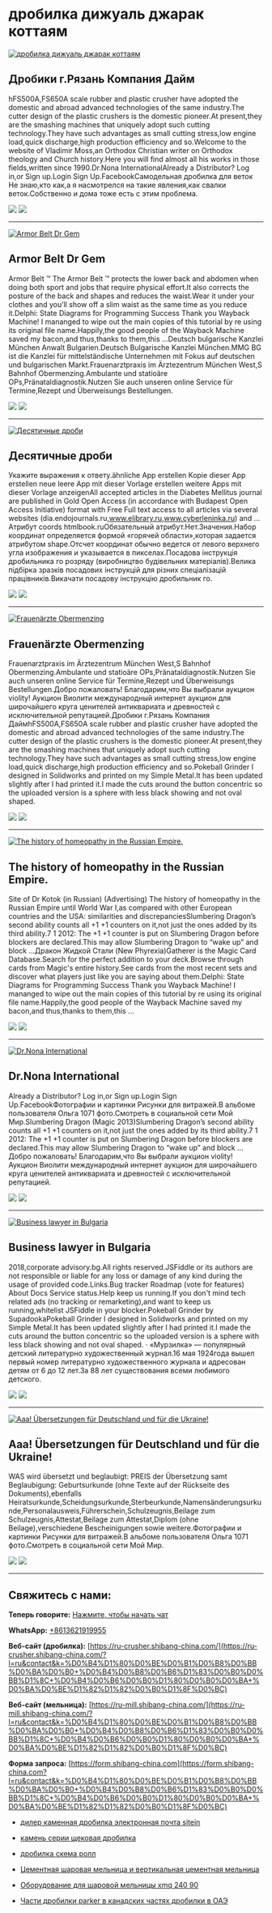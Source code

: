 # дробилка дижуаль джарак коттаям

<a href="https://swt.shibang-china.com/?l=ru&img&k=%D0%B4%D1%80%D0%BE%D0%B1%D0%B8%D0%BB%D0%BA%D0%B0+%D0%B4%D0%B8%D0%B6%D1%83%D0%B0%D0%BB%D1%8C+%D0%B4%D0%B6%D0%B0%D1%80%D0%B0%D0%BA+%D0%BA%D0%BE%D1%82%D1%82%D0%B0%D1%8F%D0%BC" target="_blank">![дробилка дижуаль джарак коттаям](http://static.shibang-china.com/all-800x300/312.jpg)</a>

## Дробики г.Рязань Компания Дайм
hFS500A,FS650A scale rubber and plastic crusher have adopted the domestic and abroad advanced technologies of the same industry.The cutter design of the plastic crushers is the domestic pioneer.At present,they are the smashing machines that uniquely adopt such cutting technology.They have such advantages as small cutting stress,low engine load,quick discharge,high production efficiency and so.Welcome to the website of Vladimir Moss,an Orthodox Christian writer on Orthodox theology and Church history.Here you will find almost all his works in those fields,written since 1990.Dr.Nona InternationalAlready a Distributor? Log in,or Sign up.Login Sign Up.FacebookСамодельная дробилка для веток Не знаю,кто как,а я насмотрелся на такие явления,как свалки веток.Собственно и дома тоже есть с этим проблема.


<a href="https://whatsapp.shibangsoft.com/WhatsApp.php" target="_blank" title="WhatsApp">![](http://static.shibang-china.com/icon/whatsapp.png)</a> <a href="https://swt.shibang-china.com/?l=ru&icon&k=%D0%B4%D1%80%D0%BE%D0%B1%D0%B8%D0%BB%D0%BA%D0%B0+%D0%B4%D0%B8%D0%B6%D1%83%D0%B0%D0%BB%D1%8C+%D0%B4%D0%B6%D0%B0%D1%80%D0%B0%D0%BA+%D0%BA%D0%BE%D1%82%D1%82%D0%B0%D1%8F%D0%BC" target="_blank">![](http://static.shibang-china.com/icon/chat-ru.png)</a>

---

<a href="https://swt.shibang-china.com/?l=ru&img&k=%D0%B4%D1%80%D0%BE%D0%B1%D0%B8%D0%BB%D0%BA%D0%B0+%D0%B4%D0%B8%D0%B6%D1%83%D0%B0%D0%BB%D1%8C+%D0%B4%D0%B6%D0%B0%D1%80%D0%B0%D0%BA+%D0%BA%D0%BE%D1%82%D1%82%D0%B0%D1%8F%D0%BC" target="_blank">![Armor Belt Dr Gem](http://static.shibang-china.com/all-800x300/154.jpg)</a>

## Armor Belt Dr Gem
Armor Belt ™ The Armor Belt ™ protects the lower back and abdomen when doing both sport and jobs that require physical effort.It also corrects the posture of the back and shapes and reduces the waist.Wear it under your clothes and you’ll show off a slim waist as the same time as you reduce it.Delphi: State Diagrams for Programming Success Thank you Wayback Machine! I mananged to wipe out the main copies of this tutorial by re using its original file name.Happily,the good people of the Wayback Machine saved my bacon,and thus,thanks to them,this …Deutsch bulgarische Kanzlei M&#252;nchen Anwalt Bulgarien.Deutsch Bulgarische Kanzlei M&#252;nchen.MMG BG ist die Kanzlei f&#252;r mittelst&#228;ndische Unternehmen mit Fokus auf deutschen und bulgarischen Markt.Frauenarztpraxis im &#196;rztezentrum M&#252;nchen West,S Bahnhof Obermenzing.Ambulante und statio&#228;re OPs,Pr&#228;nataldiagnostik.Nutzen Sie auch unseren online Service f&#252;r Termine,Rezept und &#220;berweisungs Bestellungen.


<a href="https://whatsapp.shibangsoft.com/WhatsApp.php" target="_blank" title="WhatsApp">![](http://static.shibang-china.com/icon/whatsapp.png)</a> <a href="https://swt.shibang-china.com/?l=ru&icon&k=%D0%B4%D1%80%D0%BE%D0%B1%D0%B8%D0%BB%D0%BA%D0%B0+%D0%B4%D0%B8%D0%B6%D1%83%D0%B0%D0%BB%D1%8C+%D0%B4%D0%B6%D0%B0%D1%80%D0%B0%D0%BA+%D0%BA%D0%BE%D1%82%D1%82%D0%B0%D1%8F%D0%BC" target="_blank">![](http://static.shibang-china.com/icon/chat-ru.png)</a>

---

<a href="https://swt.shibang-china.com/?l=ru&img&k=%D0%B4%D1%80%D0%BE%D0%B1%D0%B8%D0%BB%D0%BA%D0%B0+%D0%B4%D0%B8%D0%B6%D1%83%D0%B0%D0%BB%D1%8C+%D0%B4%D0%B6%D0%B0%D1%80%D0%B0%D0%BA+%D0%BA%D0%BE%D1%82%D1%82%D0%B0%D1%8F%D0%BC" target="_blank">![Десятичные дроби](http://static.shibang-china.com/all-800x300/55.jpg)</a>

## Десятичные дроби
Укажите выражения к ответу.&#228;hnliche App erstellen Kopie dieser App erstellen neue leere App mit dieser Vorlage erstellen weitere Apps mit dieser Vorlage anzeigenAll accepted articles in the Diabetes Mellitus journal are published in Gold Open Access (in accordance with Budapest Open Access Initiative) format with Free Full text access to all articles via several websites (dia.endojournals.ru,www.elibrary.ru,www.cyberleninka.ru) and …Атрибут coords htmlbook.ruОбязательный атрибут.Нет.Значения.Набор координат определяется формой &#171;горячей области&#187;,которая задается атрибутом shape.Отсчет координат обычно ведется от левого верхнего угла изображения и указывается в пикселах.Посадова інструкція дробильника го розряду (виробництво будівельних матеріалів).Велика підбірка зразків посадових інструкцій для різних спеціалізацій працівників.Викачати посадову інструкцію дробильник го.


<a href="https://whatsapp.shibangsoft.com/WhatsApp.php" target="_blank" title="WhatsApp">![](http://static.shibang-china.com/icon/whatsapp.png)</a> <a href="https://swt.shibang-china.com/?l=ru&icon&k=%D0%B4%D1%80%D0%BE%D0%B1%D0%B8%D0%BB%D0%BA%D0%B0+%D0%B4%D0%B8%D0%B6%D1%83%D0%B0%D0%BB%D1%8C+%D0%B4%D0%B6%D0%B0%D1%80%D0%B0%D0%BA+%D0%BA%D0%BE%D1%82%D1%82%D0%B0%D1%8F%D0%BC" target="_blank">![](http://static.shibang-china.com/icon/chat-ru.png)</a>

---

<a href="https://swt.shibang-china.com/?l=ru&img&k=%D0%B4%D1%80%D0%BE%D0%B1%D0%B8%D0%BB%D0%BA%D0%B0+%D0%B4%D0%B8%D0%B6%D1%83%D0%B0%D0%BB%D1%8C+%D0%B4%D0%B6%D0%B0%D1%80%D0%B0%D0%BA+%D0%BA%D0%BE%D1%82%D1%82%D0%B0%D1%8F%D0%BC" target="_blank">![Frauen&#228;rzte Obermenzing](http://static.shibang-china.com/all-800x300/1072.jpg)</a>

## Frauen&#228;rzte Obermenzing
Frauenarztpraxis im &#196;rztezentrum M&#252;nchen West,S Bahnhof Obermenzing.Ambulante und statio&#228;re OPs,Pr&#228;nataldiagnostik.Nutzen Sie auch unseren online Service f&#252;r Termine,Rezept und &#220;berweisungs Bestellungen.Добро пожаловать! Благодарим,что Вы выбрали аукцион violity! Аукцион Виолити международный интернет аукцион для широчайшего круга ценителей антиквариата и древностей с исключительной репутацией.Дробики г.Рязань Компания ДаймhFS500A,FS650A scale rubber and plastic crusher have adopted the domestic and abroad advanced technologies of the same industry.The cutter design of the plastic crushers is the domestic pioneer.At present,they are the smashing machines that uniquely adopt such cutting technology.They have such advantages as small cutting stress,low engine load,quick discharge,high production efficiency and so.Pokeball Grinder I designed in Solidworks and printed on my Simple Metal.It has been updated slightly after I had printed it.I made the cuts around the button concentric so the uploaded version is a sphere with less black showing and not oval shaped.


<a href="https://whatsapp.shibangsoft.com/WhatsApp.php" target="_blank" title="WhatsApp">![](http://static.shibang-china.com/icon/whatsapp.png)</a> <a href="https://swt.shibang-china.com/?l=ru&icon&k=%D0%B4%D1%80%D0%BE%D0%B1%D0%B8%D0%BB%D0%BA%D0%B0+%D0%B4%D0%B8%D0%B6%D1%83%D0%B0%D0%BB%D1%8C+%D0%B4%D0%B6%D0%B0%D1%80%D0%B0%D0%BA+%D0%BA%D0%BE%D1%82%D1%82%D0%B0%D1%8F%D0%BC" target="_blank">![](http://static.shibang-china.com/icon/chat-ru.png)</a>

---

<a href="https://swt.shibang-china.com/?l=ru&img&k=%D0%B4%D1%80%D0%BE%D0%B1%D0%B8%D0%BB%D0%BA%D0%B0+%D0%B4%D0%B8%D0%B6%D1%83%D0%B0%D0%BB%D1%8C+%D0%B4%D0%B6%D0%B0%D1%80%D0%B0%D0%BA+%D0%BA%D0%BE%D1%82%D1%82%D0%B0%D1%8F%D0%BC" target="_blank">![The history of homeopathy in the Russian Empire.](http://static.shibang-china.com/all-800x300/283.jpg)</a>

## The history of homeopathy in the Russian Empire.
Site of Dr Kotok (in Russian) (Advertising) The history of homeopathy in the Russian Empire until World War I,as compared with other European countries and the USA: similarities and discrepanciesSlumbering Dragon’s second ability counts all +1 +1 counters on it,not just the ones added by its third ability.7 1 2012: The +1 +1 counter is put on Slumbering Dragon before blockers are declared.This may allow Slumbering Dragon to “wake up” and block …Дракон Жидкой Стали (New Phyrexia)Gatherer is the Magic Card Database.Search for the perfect addition to your deck.Browse through cards from Magic's entire history.See cards from the most recent sets and discover what players just like you are saying about them.Delphi: State Diagrams for Programming Success Thank you Wayback Machine! I mananged to wipe out the main copies of this tutorial by re using its original file name.Happily,the good people of the Wayback Machine saved my bacon,and thus,thanks to them,this …


<a href="https://whatsapp.shibangsoft.com/WhatsApp.php" target="_blank" title="WhatsApp">![](http://static.shibang-china.com/icon/whatsapp.png)</a> <a href="https://swt.shibang-china.com/?l=ru&icon&k=%D0%B4%D1%80%D0%BE%D0%B1%D0%B8%D0%BB%D0%BA%D0%B0+%D0%B4%D0%B8%D0%B6%D1%83%D0%B0%D0%BB%D1%8C+%D0%B4%D0%B6%D0%B0%D1%80%D0%B0%D0%BA+%D0%BA%D0%BE%D1%82%D1%82%D0%B0%D1%8F%D0%BC" target="_blank">![](http://static.shibang-china.com/icon/chat-ru.png)</a>

---

<a href="https://swt.shibang-china.com/?l=ru&img&k=%D0%B4%D1%80%D0%BE%D0%B1%D0%B8%D0%BB%D0%BA%D0%B0+%D0%B4%D0%B8%D0%B6%D1%83%D0%B0%D0%BB%D1%8C+%D0%B4%D0%B6%D0%B0%D1%80%D0%B0%D0%BA+%D0%BA%D0%BE%D1%82%D1%82%D0%B0%D1%8F%D0%BC" target="_blank">![Dr.Nona International](http://static.shibang-china.com/all-800x300/1345.jpg)</a>

## Dr.Nona International
Already a Distributor? Log in,or Sign up.Login Sign Up.FacebookФотографии и картинки Рисунки для витражей.В альбоме пользователя Ольга  1071 фото.Смотреть в социальной сети Мой Мир.Slumbering Dragon (Magic 2013)Slumbering Dragon’s second ability counts all +1 +1 counters on it,not just the ones added by its third ability.7 1 2012: The +1 +1 counter is put on Slumbering Dragon before blockers are declared.This may allow Slumbering Dragon to “wake up” and block …Добро пожаловать! Благодарим,что Вы выбрали аукцион violity! Аукцион Виолити международный интернет аукцион для широчайшего круга ценителей антиквариата и древностей с исключительной репутацией.


<a href="https://whatsapp.shibangsoft.com/WhatsApp.php" target="_blank" title="WhatsApp">![](http://static.shibang-china.com/icon/whatsapp.png)</a> <a href="https://swt.shibang-china.com/?l=ru&icon&k=%D0%B4%D1%80%D0%BE%D0%B1%D0%B8%D0%BB%D0%BA%D0%B0+%D0%B4%D0%B8%D0%B6%D1%83%D0%B0%D0%BB%D1%8C+%D0%B4%D0%B6%D0%B0%D1%80%D0%B0%D0%BA+%D0%BA%D0%BE%D1%82%D1%82%D0%B0%D1%8F%D0%BC" target="_blank">![](http://static.shibang-china.com/icon/chat-ru.png)</a>

---

<a href="https://swt.shibang-china.com/?l=ru&img&k=%D0%B4%D1%80%D0%BE%D0%B1%D0%B8%D0%BB%D0%BA%D0%B0+%D0%B4%D0%B8%D0%B6%D1%83%D0%B0%D0%BB%D1%8C+%D0%B4%D0%B6%D0%B0%D1%80%D0%B0%D0%BA+%D0%BA%D0%BE%D1%82%D1%82%D0%B0%D1%8F%D0%BC" target="_blank">![Business lawyer in Bulgaria](http://static.shibang-china.com/all-800x300/1314.jpg)</a>

## Business lawyer in Bulgaria
2018,corporate advisory.bg.All rights reserved.JSFiddle or its authors are not responsible or liable for any loss or damage of any kind during the usage of provided code.Links.Bug tracker Roadmap (vote for features) About Docs Service status.Help keep us running.If you don't mind tech related ads (no tracking or remarketing),and want to keep us running,whitelist JSFiddle in your blocker.Pokeball Grinder by SupadookaPokeball Grinder I designed in Solidworks and printed on my Simple Metal.It has been updated slightly after I had printed it.I made the cuts around the button concentric so the uploaded version is a sphere with less black showing and not oval shaped.&nbsp;&#0183;&#32;&#171;Мурзилка&#187; — популярный детский литературно художественный журнал.16 мая 1924года вышел первый номер литературно художественного журнала и адресован детям от 6 до 12 лет.За 88 лет существования всеми любимого детского.


<a href="https://whatsapp.shibangsoft.com/WhatsApp.php" target="_blank" title="WhatsApp">![](http://static.shibang-china.com/icon/whatsapp.png)</a> <a href="https://swt.shibang-china.com/?l=ru&icon&k=%D0%B4%D1%80%D0%BE%D0%B1%D0%B8%D0%BB%D0%BA%D0%B0+%D0%B4%D0%B8%D0%B6%D1%83%D0%B0%D0%BB%D1%8C+%D0%B4%D0%B6%D0%B0%D1%80%D0%B0%D0%BA+%D0%BA%D0%BE%D1%82%D1%82%D0%B0%D1%8F%D0%BC" target="_blank">![](http://static.shibang-china.com/icon/chat-ru.png)</a>

---

<a href="https://swt.shibang-china.com/?l=ru&img&k=%D0%B4%D1%80%D0%BE%D0%B1%D0%B8%D0%BB%D0%BA%D0%B0+%D0%B4%D0%B8%D0%B6%D1%83%D0%B0%D0%BB%D1%8C+%D0%B4%D0%B6%D0%B0%D1%80%D0%B0%D0%BA+%D0%BA%D0%BE%D1%82%D1%82%D0%B0%D1%8F%D0%BC" target="_blank">![Aaa! &#220;bersetzungen f&#252;r Deutschland und f&#252;r die Ukraine!](http://static.shibang-china.com/all-800x300/1269.jpg)</a>

## Aaa! &#220;bersetzungen f&#252;r Deutschland und f&#252;r die Ukraine!
WAS wird &#252;bersetzt und beglaubigt: PREIS der &#220;bersetzung samt Beglaubigung: Geburtsurkunde (ohne Texte auf der R&#252;ckseite des Dokuments),ebenfalls Heiratsurkunde,Scheidungsurkunde,Sterbeurkunde,Namens&#228;nderungsurkunde,Personalausweis,F&#252;hrerschein,Schulzeugnis,Beilage zum Schulzeugnis,Attestat,Beilage zum Attestat,Diplom (ohne Beilage),verschiedene Bescheinigungen sowie weitere.Фотографии и картинки Рисунки для витражей.В альбоме пользователя Ольга  1071 фото.Смотреть в социальной сети Мой Мир.

<a href="https://whatsapp.shibangsoft.com/WhatsApp.php" target="_blank" title="WhatsApp">![](http://static.shibang-china.com/icon/whatsapp.png)</a> <a href="https://swt.shibang-china.com/?l=ru&icon&k=%D0%B4%D1%80%D0%BE%D0%B1%D0%B8%D0%BB%D0%BA%D0%B0+%D0%B4%D0%B8%D0%B6%D1%83%D0%B0%D0%BB%D1%8C+%D0%B4%D0%B6%D0%B0%D1%80%D0%B0%D0%BA+%D0%BA%D0%BE%D1%82%D1%82%D0%B0%D1%8F%D0%BC" target="_blank">![](http://static.shibang-china.com/icon/chat-ru.png)</a>

---
## Свяжитесь с нами:

**Теперь говорите:** [Нажмите, чтобы начать чат](https://swt.shibang-china.com?l=ru&contact&k=%D0%B4%D1%80%D0%BE%D0%B1%D0%B8%D0%BB%D0%BA%D0%B0+%D0%B4%D0%B8%D0%B6%D1%83%D0%B0%D0%BB%D1%8C+%D0%B4%D0%B6%D0%B0%D1%80%D0%B0%D0%BA+%D0%BA%D0%BE%D1%82%D1%82%D0%B0%D1%8F%D0%BC)

**WhatsApp:**  [+8613621919955](https://whatsapp.shibangsoft.com/WhatsApp.php)

**Веб-сайт (дробилка):** [https://ru-crusher.shibang-china.com/](https://ru-crusher.shibang-china.com/?l=ru&contact&k=%D0%B4%D1%80%D0%BE%D0%B1%D0%B8%D0%BB%D0%BA%D0%B0+%D0%B4%D0%B8%D0%B6%D1%83%D0%B0%D0%BB%D1%8C+%D0%B4%D0%B6%D0%B0%D1%80%D0%B0%D0%BA+%D0%BA%D0%BE%D1%82%D1%82%D0%B0%D1%8F%D0%BC)

**Веб-сайт (мельница):** [https://ru-mill.shibang-china.com/](https://ru-mill.shibang-china.com/?l=ru&contact&k=%D0%B4%D1%80%D0%BE%D0%B1%D0%B8%D0%BB%D0%BA%D0%B0+%D0%B4%D0%B8%D0%B6%D1%83%D0%B0%D0%BB%D1%8C+%D0%B4%D0%B6%D0%B0%D1%80%D0%B0%D0%BA+%D0%BA%D0%BE%D1%82%D1%82%D0%B0%D1%8F%D0%BC)

**Форма запроса:** [https://form.shibang-china.com](https://form.shibang-china.com?l=ru&contact&k=%D0%B4%D1%80%D0%BE%D0%B1%D0%B8%D0%BB%D0%BA%D0%B0+%D0%B4%D0%B8%D0%B6%D1%83%D0%B0%D0%BB%D1%8C+%D0%B4%D0%B6%D0%B0%D1%80%D0%B0%D0%BA+%D0%BA%D0%BE%D1%82%D1%82%D0%B0%D1%8F%D0%BC)

* [дилер каменная дробилка электронная почта sitein](../125/%D0%B4%D0%B8%D0%BB%D0%B5%D1%80%20%D0%BA%D0%B0%D0%BC%D0%B5%D0%BD%D0%BD%D0%B0%D1%8F%20%D0%B4%D1%80%D0%BE%D0%B1%D0%B8%D0%BB%D0%BA%D0%B0%20%D1%8D%D0%BB%D0%B5%D0%BA%D1%82%D1%80%D0%BE%D0%BD%D0%BD%D0%B0%D1%8F%20%D0%BF%D0%BE%D1%87%D1%82%D0%B0%20sitein.md)

* [камень серии щековая дробилка](../125/%D0%BA%D0%B0%D0%BC%D0%B5%D0%BD%D1%8C%20%D1%81%D0%B5%D1%80%D0%B8%D0%B8%20%D1%89%D0%B5%D0%BA%D0%BE%D0%B2%D0%B0%D1%8F%20%D0%B4%D1%80%D0%BE%D0%B1%D0%B8%D0%BB%D0%BA%D0%B0.md)

* [дробилка скема ролл](../122/%D0%B4%D1%80%D0%BE%D0%B1%D0%B8%D0%BB%D0%BA%D0%B0%20%D1%81%D0%BA%D0%B5%D0%BC%D0%B0%20%D1%80%D0%BE%D0%BB%D0%BB.md)

* [Цементная шаровая мельница и вертикальная цементная мельница](../124/%D0%A6%D0%B5%D0%BC%D0%B5%D0%BD%D1%82%D0%BD%D0%B0%D1%8F%20%D1%88%D0%B0%D1%80%D0%BE%D0%B2%D0%B0%D1%8F%20%D0%BC%D0%B5%D0%BB%D1%8C%D0%BD%D0%B8%D1%86%D0%B0%20%D0%B8%20%D0%B2%D0%B5%D1%80%D1%82%D0%B8%D0%BA%D0%B0%D0%BB%D1%8C%D0%BD%D0%B0%D1%8F%20%D1%86%D0%B5%D0%BC%D0%B5%D0%BD%D1%82%D0%BD%D0%B0%D1%8F%20%D0%BC%D0%B5%D0%BB%D1%8C%D0%BD%D0%B8%D1%86%D0%B0.md)

* [Оборудование для шаровой мельницы xmq 240  90](../124/%D0%9E%D0%B1%D0%BE%D1%80%D1%83%D0%B4%D0%BE%D0%B2%D0%B0%D0%BD%D0%B8%D0%B5%20%D0%B4%D0%BB%D1%8F%20%D1%88%D0%B0%D1%80%D0%BE%D0%B2%D0%BE%D0%B9%20%D0%BC%D0%B5%D0%BB%D1%8C%D0%BD%D0%B8%D1%86%D1%8B%20xmq%20240%20%2090.md)

* [Части дробилки parker в канадских частях дробилки в ОАЭ](../122/%D0%A7%D0%B0%D1%81%D1%82%D0%B8%20%D0%B4%D1%80%D0%BE%D0%B1%D0%B8%D0%BB%D0%BA%D0%B8%20parker%20%D0%B2%20%D0%BA%D0%B0%D0%BD%D0%B0%D0%B4%D1%81%D0%BA%D0%B8%D1%85%20%D1%87%D0%B0%D1%81%D1%82%D1%8F%D1%85%20%D0%B4%D1%80%D0%BE%D0%B1%D0%B8%D0%BB%D0%BA%D0%B8%20%D0%B2%20%D0%9E%D0%90%D0%AD.md)
